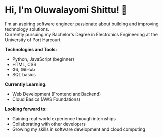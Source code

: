 # Hi, I'm Oluwalayomi Shittu! 👋

I'm an aspiring software engineer passionate about building and improving technology solutions.  
Currently pursuing my Bachelor's Degree in Electronics Engineering at the University of Port Harcourt.  

**Technologies and Tools:**  
- Python, JavaScript (beginner)
- HTML, CSS
- Git, GitHub
- SQL basics

**Currently Learning:**  
- Web Development (Frontend and Backend)
- Cloud Basics (AWS Foundations)

**Looking forward to:**  
- Gaining real-world experience through internships
- Collaborating with other developers
- Growing my skills in software development and cloud computing
